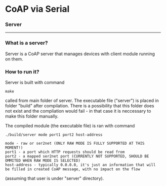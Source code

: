 # CoAP via Serial
### Server
------
### What is a server?
Server is a CoAP server that manages devices with client module running on them.

### How to run it?
Server is built with command
```
make
```
called from main folder of server. The executable file ("server") is placed in folder "build" after compilation. There is a possibility that this folder does not exist and the compliation would fail - in that case it is neccessary to make this folder manually.

The compiled module (the executable file) is ran with command
```
./build/server mode port1 port2 host-address

mode - raw or ser2net (ONLY RAW MODE IS FULLY SUPPORTED AT THIS MOMENT!)
port1 - a port which HTTP requests should be read from
port2 - a mapped ser2net port (CURRENTLY NOT SUPPORTED, SHOULD BE OMMITED WHEN RAW MODE IS SELECTED)
host-address - typically 0.0.0.0, it's just an information that will be filled in created CoAP message, with no impact on the flow
```
(assuming that user is under "server" directory).

